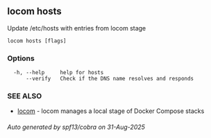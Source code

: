 ## locom hosts

Update /etc/hosts with entries from locom stage

```
locom hosts [flags]
```

### Options

```
  -h, --help     help for hosts
      --verify   Check if the DNS name resolves and responds
```

### SEE ALSO

* [locom](locom.md)	 - locom manages a local stage of Docker Compose stacks

###### Auto generated by spf13/cobra on 31-Aug-2025
